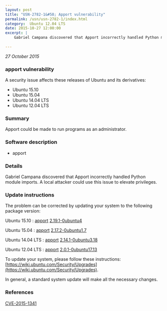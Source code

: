 ```yaml
---
layout: post
title: "USN-2782-1&#58; Apport vulnerability"
permalink: /usn/usn-2782-1/index.html
category:  Ubuntu 12.04 LTS
date: 2015-10-27 12:00:00
excerpt: |
    Gabriel Campana discovered that Apport incorrectly handled Python module imports. A local attacker could use this issue to elevate privileges. 
    
--- 
```

 
 

*27 October 2015*

### apport vulnerability

A security issue affects these releases of Ubuntu and its derivatives:

* Ubuntu 15.10
* Ubuntu 15.04
* Ubuntu 14.04 LTS
* Ubuntu 12.04 LTS

### Summary

Apport could be made to run programs as an administrator. 

### Software description

* apport 

### Details

Gabriel Campana discovered that Apport incorrectly handled Python module imports. A local attacker could use this issue to elevate privileges. 

### Update instructions

The problem can be corrected by updating your system to the following package version:

Ubuntu 15.10
 : [apport](https://launchpad.net/ubuntu/+source/apport) <span> [2.19.1-0ubuntu4](https://launchpad.net/ubuntu/+source/apport/2.19.1-0ubuntu4) </span> 

Ubuntu 15.04
 : [apport](https://launchpad.net/ubuntu/+source/apport) <span> [2.17.2-0ubuntu1.7](https://launchpad.net/ubuntu/+source/apport/2.17.2-0ubuntu1.7) </span> 

Ubuntu 14.04 LTS
 : [apport](https://launchpad.net/ubuntu/+source/apport) <span> [2.14.1-0ubuntu3.18](https://launchpad.net/ubuntu/+source/apport/2.14.1-0ubuntu3.18) </span> 

Ubuntu 12.04 LTS
 : [apport](https://launchpad.net/ubuntu/+source/apport) <span> [2.0.1-0ubuntu17.13](https://launchpad.net/ubuntu/+source/apport/2.0.1-0ubuntu17.13) </span> 

To update your system, please follow these instructions: [https://wiki.ubuntu.com/Security/Upgrades](https://wiki.ubuntu.com/Security/Upgrades).

In general, a standard system update will make all the necessary changes. 

### References

 
 [CVE-2015-1341](http://people.ubuntu.com/~ubuntu-security/cve/CVE-2015-1341)
 

